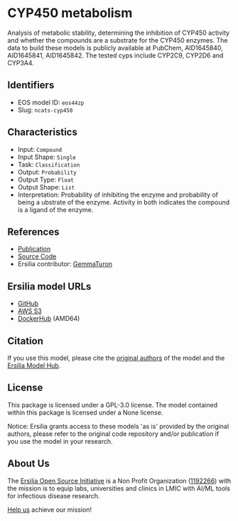 # CYP450 metabolism

Analysis of metabolic stability, determining the inhibition of CYP450 activity and whether the compounds are a substrate for the CYP450 enzymes. The data to build these models is publicly available at PubChem, AID1645840, AID1645841, AID1645842. The tested cyps include CYP2C9, CYP2D6 and CYP3A4.

## Identifiers

* EOS model ID: `eos44zp`
* Slug: `ncats-cyp450`

## Characteristics

* Input: `Compound`
* Input Shape: `Single`
* Task: `Classification`
* Output: `Probability`
* Output Type: `Float`
* Output Shape: `List`
* Interpretation: Probability of inhibiting the enzyme and probability of being a ubstrate of the enzyme. Activity in both indicates the compound is a ligand of the enzyme.

## References

* [Publication](https://dmd.aspetjournals.org/content/49/9/822)
* [Source Code](https://github.com/ncats/ncats-adme)
* Ersilia contributor: [GemmaTuron](https://github.com/GemmaTuron)

## Ersilia model URLs
* [GitHub](https://github.com/ersilia-os/eos44zp)
* [AWS S3](https://ersilia-models-zipped.s3.eu-central-1.amazonaws.com/eos44zp.zip)
* [DockerHub](https://hub.docker.com/r/ersiliaos/eos44zp) (AMD64)

## Citation

If you use this model, please cite the [original authors](https://dmd.aspetjournals.org/content/49/9/822) of the model and the [Ersilia Model Hub](https://github.com/ersilia-os/ersilia/blob/master/CITATION.cff).

## License

This package is licensed under a GPL-3.0 license. The model contained within this package is licensed under a None license.

Notice: Ersilia grants access to these models 'as is' provided by the original authors, please refer to the original code repository and/or publication if you use the model in your research.

## About Us

The [Ersilia Open Source Initiative](https://ersilia.io) is a Non Profit Organization ([1192266](https://register-of-charities.charitycommission.gov.uk/charity-search/-/charity-details/5170657/full-print)) with the mission is to equip labs, universities and clinics in LMIC with AI/ML tools for infectious disease research.

[Help us](https://www.ersilia.io/donate) achieve our mission!